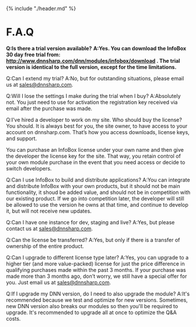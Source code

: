 {% include "./header.md" %}
# F.A.Q

**Q:Is there a trial version available?**
**A:Yes. You can download the InfoBox 30 day free trial from: http://www.dnnsharp.com/dnn/modules/infobox/download . The trial version is identical to the full version, except for the time limitations.**

Q:Can I extend my trial?
A:No, but for outstanding situations, please email us at sales@dnnsharp.com.

Q:Will I lose the settings I make during the trial when I buy?
A:Absolutely not. You just need to use for activation the registration key received via email after the purchase was made.

Q:I’ve hired a developer to work on my site. Who should buy the license?
You should. It is always best for you, the site owner, to have access to your account on dnnsharp.com. That’s how you access downloads, license keys, and support.

You can purchase an InfoBox license under your own name and then give the developer the license key for the site. That way, you retain control of your own module purchase in the event that you need access or decide to switch developers.

Q:Can I use InfoBox to build and distribute applications?
A:You can integrate and distribute InfoBox with your own products, but it should not be main functionality, it shoud be added value, and should not be in competition with our existing product. If we go into competition later, the developer will still be allowed to use the version he owns at that time, and continue to develop it, but will not receive new updates.

Q:Can I have one instance for dev, staging and live?
A:Yes, but please contact us at sales@dnnsharp.com.

Q:Can the license be transferred?
A:Yes, but only if there is a transfer of ownership of the entire product.

Q:Can I upgrade to different license type later?
A:Yes, you can upgrade to a higher tier (and more value-packed) license for just the price difference in qualifying purchases made within the past 3 months. If your purchase was made more than 3 months ago, don’t worry, we still have a special offer for you. Just email us at sales@dnnsharp.com.

Q:If I upgrade my DNN version, do I need to also upgrade the module?
A:It's recommended because we test and optimize for new versions. Sometimes, new DNN version also breaks our modules so then you'll be required to upgrade. It's recommended to upgrade all at once to optimize the Q&A costs.

